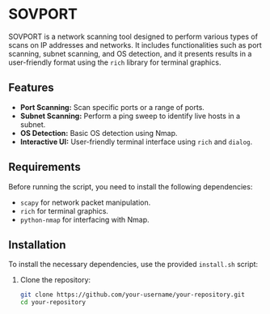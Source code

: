 # SOVPORT

SOVPORT is a network scanning tool designed to perform various types of scans on IP addresses and networks. It includes functionalities such as port scanning, subnet scanning, and OS detection, and it presents results in a user-friendly format using the `rich` library for terminal graphics.

## Features

- **Port Scanning:** Scan specific ports or a range of ports.
- **Subnet Scanning:** Perform a ping sweep to identify live hosts in a subnet.
- **OS Detection:** Basic OS detection using Nmap.
- **Interactive UI:** User-friendly terminal interface using `rich` and `dialog`.

## Requirements

Before running the script, you need to install the following dependencies:

- `scapy` for network packet manipulation.
- `rich` for terminal graphics.
- `python-nmap` for interfacing with Nmap.

## Installation

To install the necessary dependencies, use the provided `install.sh` script:

1. Clone the repository:

   ```bash
   git clone https://github.com/your-username/your-repository.git
   cd your-repository

